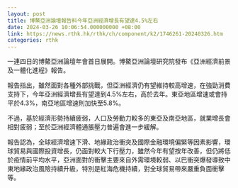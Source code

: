 ```yaml
---
layout: post
title: 博鰲亞洲論壇報告料今年亞洲經濟增長有望達4.5%左右
date: 2024-03-26 10:06:54.000000000 +08:00
link: https://news.rthk.hk/rthk/ch/component/k2/1746261-20240326.htm
categories: rthk
---
```


一連四日的博鰲亞洲論壇年會首日展開。博鰲亞洲論壇研究院發布《亞洲經濟前景及一體化進程》報告。

報告指出，雖然面對各種外部挑戰，但亞洲經濟仍有望維持較高增速，在強勁消費支持下，今年亞洲經濟增長有望達到4.5%左右，高於去年。東亞地區增速或會持平於4.3%，南亞地區增速則加快至5.8%。

不過，基於經濟形勢持續疲弱，人口及勞動力較多的東亞及南亞地區，就業增長會相對疲弱；至於亞洲經濟體通脹壓力普遍會進一步緩解。

報告認為，全球經濟增速下滑、地緣政治衝突及國際金融環境偏緊等因素影響，環球貿易與國際投資增長，仍面對較大下行壓力，雖然今年有望按年改善，但仍將低於疫情前平均水平，亞洲面對的衝擊主要來自外需環境較弱、以巴衝突爆發導致中東地緣政治風險持續升級，特別是紅海危機持續，對全球貿易帶來嚴重負面衝擊等。
